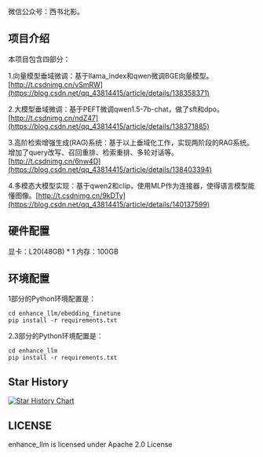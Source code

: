微信公众号：西书北影。



## 项目介绍
本项目包含四部分：

1.向量模型垂域微调：基于llama_index和qwen微调BGE向量模型。[http://t.csdnimg.cn/vSmRW](https://blog.csdn.net/qq_43814415/article/details/138358371)

2.大模型垂域微调：基于PEFT微调qwen1.5-7b-chat，做了sft和dpo。[http://t.csdnimg.cn/ndZ47](https://blog.csdn.net/qq_43814415/article/details/138371885)

3.高阶检索增强生成(RAG)系统：基于以上垂域化工作，实现两阶段的RAG系统。增加了query改写、召回重排、检索重排、多轮对话等。[http://t.csdnimg.cn/6nw4D](https://blog.csdn.net/qq_43814415/article/details/138403394)

4.多模态大模型实现：基于qwen2和clip，使用MLP作为连接器，使得语言模型能懂图像。[http://t.csdnimg.cn/9kDTy](https://blog.csdn.net/qq_43814415/article/details/140137599)

## 硬件配置

显卡：L20(48GB) * 1 
内存：100GB

## 环境配置

1部分的Python环境配置是：
```
cd enhance_llm/ebedding_finetune
pip install -r requirements.txt
```

2.3部分的Python环境配置是：
```
cd enhance_llm
pip install -r requirements.txt
```



## Star History

[![Star History Chart](https://api.star-history.com/svg?repos=stay-leave/enhance_llm&type=Date)](https://star-history.com/#stay-leave/enhance_llm&Date)


## LICENSE

enhance_llm is licensed under Apache 2.0 License


